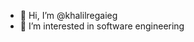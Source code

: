 - 👋 Hi, I’m @khalilregaieg
- 👀 I’m interested in software engineering
<!---- 🌱 I’m currently learning ... --->
<!---- 💞️ I’m looking to collaborate on ... --->
<!---- 📫 How to reach me ... ---->

<!---
khalilregaieg/khalilregaieg is a ✨ special ✨ repository because its `README.md` (this file) appears on your GitHub profile.
You can click the Preview link to take a look at your changes.
--->
